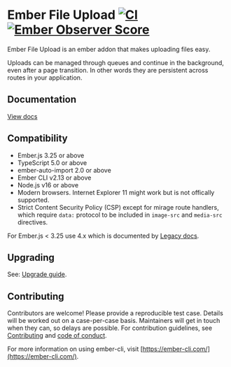 # Ember File Upload [![CI](https://github.com/adopted-ember-addons/ember-file-upload/actions/workflows/ci.yml/badge.svg?branch=master)](https://github.com/adopted-ember-addons/ember-file-upload/actions/workflows/ci.yml) [![Ember Observer Score](https://emberobserver.com/badges/ember-file-upload.svg)](https://emberobserver.com/addons/ember-file-upload)

Ember File Upload is an ember addon that makes uploading files easy.

Uploads can be managed through queues and continue in the background, even after a page transition. In other words they are persistent across routes in your application.

## Documentation

[View docs](https://ember-file-upload.pages.dev)

## Compatibility

* Ember.js 3.25 or above
* TypeScript 5.0 or above
* ember-auto-import 2.0 or above
* Ember CLI v2.13 or above
* Node.js v16 or above
* Modern browsers. Internet Explorer 11 might work but is not offically supported.
* Strict Content Security Policy (CSP) except for mirage route handlers, which require `data:` protocol to be included in `image-src` and `media-src` directives.

For Ember.js < 3.25 use 4.x which is documented by [Legacy docs](https://adopted-ember-addons.github.io/ember-file-upload/docs/).

## Upgrading

See: [Upgrade guide](https://ember-file-upload.pages.dev/docs/upgrade-guide).

## Contributing

Contributors are welcome! Please provide a reproducible test case. Details will be worked out on a case-per-case basis. Maintainers will get in touch when they can, so delays are possible. For contribution guidelines, see [Contributing](CONTRIBUTING.md) and [code of conduct](CONDUCT.md).

For more information on using ember-cli, visit [https://ember-cli.com/](https://ember-cli.com/).
